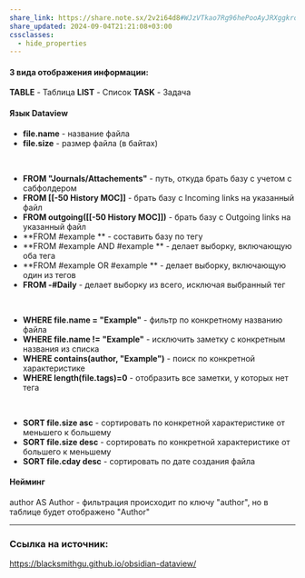 ```yaml
---
share_link: https://share.note.sx/2v2i64d8#WJzVTkao7Rg96hePooAyJRXggkroHl7XiOnUOr+EHJ8
share_updated: 2024-09-04T21:21:08+03:00
cssclasses:
  - hide_properties
---
```


#### **3 вида отображения информации:**
**TABLE** - Таблица
**LIST** - Список
**TASK** - Задача

#### **Язык Dataview**
- **file.name** - название файла
- **file.size** - размер файла (в байтах)
<br>

- **FROM "Journals/Attachements"** - путь, откуда брать базу с учетом с сабфолдером
- **FROM [[-50 History MOC]]** - брать базу с Incoming links на указанный файл
- **FROM outgoing([[-50 History MOC]])** - брать базу с Outgoing links на указанный файл
- **FROM #example ** - составить базу по тегу
- **FROM #example AND #example ** - делает выборку, включающую оба тега
- **FROM #example OR #example ** - делает выборку, включающую один из тегов
- **FROM -#Daily**  - делает выборку из всего, исключая выбранный тег
<br>

- **WHERE file.name = "Example"** - фильтр по конкретному названию файла
- **WHERE file.name != "Example"** - исключить заметку с конкретным названия из списка
- **WHERE contains(author, "Example")** - поиск по конкретной характеристике
- **WHERE length(file.tags)=0** - отобразить все заметки, у которых нет тега
<br>

- **SORT file.size asc** - сортировать по конкретной характеристике от меньшего к большему
- **SORT file.size desc** - сортировать по конкретной характеристике от большего к меньшему
- **SORT file.cday desc** - сортировать по дате создания файла
#### **Нейминг**

author AS Author - фильтрация происходит по ключу "author", но в таблице будет отображено "Author"

---
### Ссылка на источник:
https://blacksmithgu.github.io/obsidian-dataview/






